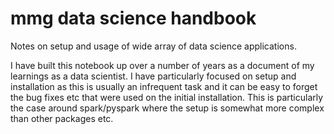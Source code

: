 # mmg data science handbook
Notes on setup and usage of wide array of data science applications.<br>

I have built this notebook up over a number of years as a document of my learnings as a data scientist. I have particularly focused on setup and installation as this is usually an infrequent task and it can be easy to forget the bug fixes etc that were used on the initial installation. This is particularly the case around spark/pyspark where the setup is somewhat more complex than other packages etc.

